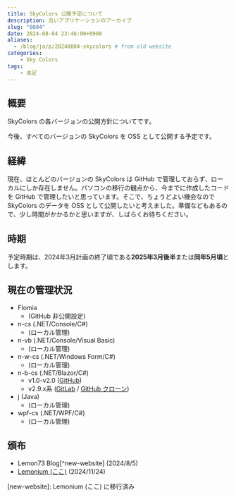 ```yaml
---
title: SkyColors 公開予定について
description: 古いアプリケーションのアーカイブ
slug: "0804"
date: 2024-08-04 23:46:00+0900
aliases:
  - /blog/ja/p/20240804-skycolors # from old website
categories:
    - Sky Colors
tags:
    - 未定
---
```


## 概要

SkyColors の各バージョンの公開方針についてです。

今後、すべてのバージョンの SkyColors を OSS として公開する予定です。

## 経緯

現在、ほとんどのバージョンの SkyColors は GitHub で管理しておらず、ローカルにしか存在しません。パソコンの移行の観点から、今までに作成したコードを GitHub で管理したいと思っています。そこで、ちょうどよい機会なので SkyColors のデータを OSS として公開したいと考えました。準備などもあるので、少し時間がかかるかと思いますが、しばらくお待ちください。

## 時期

予定時期は、2024年3月計画の終了頃である**2025年3月後半**または**同年5月頃**とします。

## 現在の管理状況

- Flomia
  - (GitHub 非公開設定)
- n-cs (.NET/Console/C#)
  - (ローカル管理)
- n-vb (.NET/Console/Visual Basic)
  - (ローカル管理)
- n-w-cs (.NET/Windows Form/C#)
  - (ローカル管理)
- n-b-cs (.NET/Blazor/C#)
  - v1.0-v2.0 ([GitHub](https://github.com/Lemon73-Computing/SkyColors_n-b-cs))
  - v2.9.x系 ([GitLab](https://gitlab.com/lemon73/skycolors/) / [GitHub クローン](https://github.com/Lemon73-Computing/skycolors))
- j (Java)
  - (ローカル管理)
- wpf-cs (.NET/WPF/C#)
  - (ローカル管理)

## 頒布

- Lemon73 Blog[^new-website] (2024/8/5)
- [Lemonium (ここ)](./) (2024/11/24)

[new-website]: Lemonium (ここ) に移行済み
